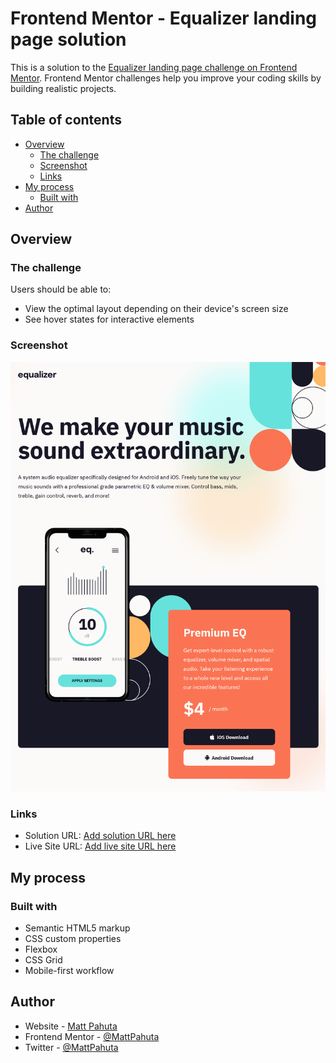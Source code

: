 # Frontend Mentor - Equalizer landing page solution

This is a solution to the [Equalizer landing page challenge on Frontend Mentor](https://www.frontendmentor.io/challenges/equalizer-landing-page-7VJ4gp3DE). Frontend Mentor challenges help you improve your coding skills by building realistic projects. 

## Table of contents

- [Overview](#overview)
  - [The challenge](#the-challenge)
  - [Screenshot](#screenshot)
  - [Links](#links)
- [My process](#my-process)
  - [Built with](#built-with)
- [Author](#author)


## Overview

### The challenge

Users should be able to:

- View the optimal layout depending on their device's screen size
- See hover states for interactive elements

### Screenshot

![](./assets/project-ss.webp)


### Links

- Solution URL: [Add solution URL here](https://your-solution-url.com)
- Live Site URL: [Add live site URL here](https://equalizer-landing-page-1yzssb9bs-mattpahuta.vercel.app/)

## My process

### Built with

- Semantic HTML5 markup
- CSS custom properties
- Flexbox
- CSS Grid
- Mobile-first workflow


## Author

- Website - [Matt Pahuta](https://www.mattpahuta.com)
- Frontend Mentor - [@MattPahuta](https://www.frontendmentor.io/profile/MatPahuta)
- Twitter - [@MattPahuta](https://www.twitter.com/MattPahuta)
